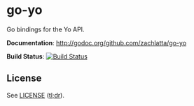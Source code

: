 # go-yo

Go bindings for the Yo API.

**Documentation**: http://godoc.org/github.com/zachlatta/go-yo

**Build Status**: [![Build Status](https://drone.io/github.com/zachlatta/go-yo/status.png)](https://drone.io/github.com/zachlatta/go-yo/latest)

## License

See [LICENSE](LICENSE) ([tl;dr](https://tldrlegal.com/license/mit-license)).
